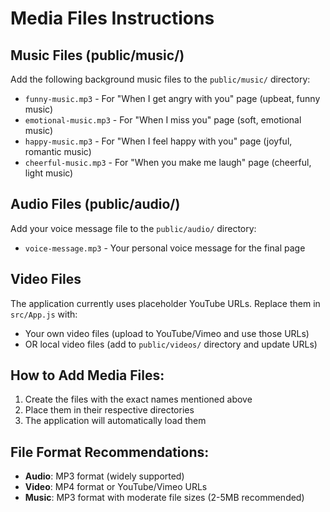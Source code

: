 # Media Files Instructions

## Music Files (public/music/)
Add the following background music files to the `public/music/` directory:

- `funny-music.mp3` - For "When I get angry with you" page (upbeat, funny music)
- `emotional-music.mp3` - For "When I miss you" page (soft, emotional music)
- `happy-music.mp3` - For "When I feel happy with you" page (joyful, romantic music)
- `cheerful-music.mp3` - For "When you make me laugh" page (cheerful, light music)

## Audio Files (public/audio/)
Add your voice message file to the `public/audio/` directory:

- `voice-message.mp3` - Your personal voice message for the final page

## Video Files
The application currently uses placeholder YouTube URLs. Replace them in `src/App.js` with:
- Your own video files (upload to YouTube/Vimeo and use those URLs)
- OR local video files (add to `public/videos/` directory and update URLs)

## How to Add Media Files:
1. Create the files with the exact names mentioned above
2. Place them in their respective directories
3. The application will automatically load them

## File Format Recommendations:
- **Audio**: MP3 format (widely supported)
- **Video**: MP4 format or YouTube/Vimeo URLs
- **Music**: MP3 format with moderate file sizes (2-5MB recommended)